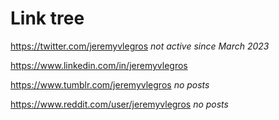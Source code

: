 # Link tree

https://twitter.com/jeremyvlegros *not active since March 2023*

https://www.linkedin.com/in/jeremyvlegros

https://www.tumblr.com/jeremyvlegros *no posts*

https://www.reddit.com/user/jeremyvlegros *no posts*




